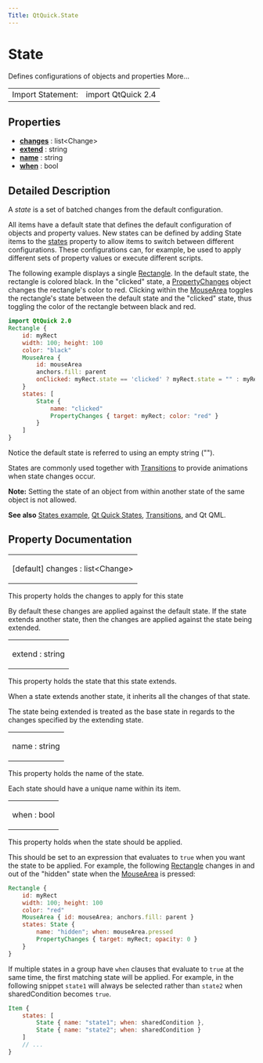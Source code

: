 ```yaml
---
Title: QtQuick.State
---
```

        
State
=====

<span class="subtitle"></span>
Defines configurations of objects and properties More...

|                   |                    |
|-------------------|--------------------|
| Import Statement: | import QtQuick 2.4 |

<span id="properties"></span>
Properties
----------

-   ****[changes](#changes-prop)**** : list&lt;Change&gt;
-   ****[extend](#extend-prop)**** : string
-   ****[name](#name-prop)**** : string
-   ****[when](#when-prop)**** : bool

<span id="details"></span>
Detailed Description
--------------------

A *state* is a set of batched changes from the default configuration.

All items have a default state that defines the default configuration of objects and property values. New states can be defined by adding State items to the [states](../QtQuick.Item.md#states-prop) property to allow items to switch between different configurations. These configurations can, for example, be used to apply different sets of property values or execute different scripts.

The following example displays a single [Rectangle](../QtQuick.Rectangle.md). In the default state, the rectangle is colored black. In the "clicked" state, a [PropertyChanges](../QtQuick.PropertyChanges.md) object changes the rectangle's color to red. Clicking within the [MouseArea](../QtQuick.MouseArea.md) toggles the rectangle's state between the default state and the "clicked" state, thus toggling the color of the rectangle between black and red.

``` qml
import QtQuick 2.0
Rectangle {
    id: myRect
    width: 100; height: 100
    color: "black"
    MouseArea {
        id: mouseArea
        anchors.fill: parent
        onClicked: myRect.state == 'clicked' ? myRect.state = "" : myRect.state = 'clicked';
    }
    states: [
        State {
            name: "clicked"
            PropertyChanges { target: myRect; color: "red" }
        }
    ]
}
```

Notice the default state is referred to using an empty string ("").

States are commonly used together with [Transitions](../QtQuick.qtquick-statesanimations-animations.md) to provide animations when state changes occur.

**Note:** Setting the state of an object from within another state of the same object is not allowed.

**See also** [States example](https://developer.ubuntu.comapps/qml/sdk-15.04.5/QtQuick.animation/#states), [Qt Quick States](../QtQuick.qtquick-statesanimations-states.md), [Transitions](../QtQuick.qtquick-statesanimations-animations.md), and Qt QML.

Property Documentation
----------------------

<table>
<colgroup>
<col width="100%" />
</colgroup>
<tbody>
<tr class="odd">
<td><p><span id="changes-prop"></span><span class="qmldefault">[default] </span><span class="name">changes</span> : <span class="type">list</span>&lt;<span class="type">Change</span>&gt;</p></td>
</tr>
</tbody>
</table>

This property holds the changes to apply for this state

By default these changes are applied against the default state. If the state extends another state, then the changes are applied against the state being extended.

<table>
<colgroup>
<col width="100%" />
</colgroup>
<tbody>
<tr class="odd">
<td><p><span id="extend-prop"></span><span class="name">extend</span> : <span class="type">string</span></p></td>
</tr>
</tbody>
</table>

This property holds the state that this state extends.

When a state extends another state, it inherits all the changes of that state.

The state being extended is treated as the base state in regards to the changes specified by the extending state.

<table>
<colgroup>
<col width="100%" />
</colgroup>
<tbody>
<tr class="odd">
<td><p><span id="name-prop"></span><span class="name">name</span> : <span class="type">string</span></p></td>
</tr>
</tbody>
</table>

This property holds the name of the state.

Each state should have a unique name within its item.

<table>
<colgroup>
<col width="100%" />
</colgroup>
<tbody>
<tr class="odd">
<td><p><span id="when-prop"></span><span class="name">when</span> : <span class="type">bool</span></p></td>
</tr>
</tbody>
</table>

This property holds when the state should be applied.

This should be set to an expression that evaluates to `true` when you want the state to be applied. For example, the following [Rectangle](../QtQuick.Rectangle.md) changes in and out of the "hidden" state when the [MouseArea](../QtQuick.MouseArea.md) is pressed:

``` qml
Rectangle {
    id: myRect
    width: 100; height: 100
    color: "red"
    MouseArea { id: mouseArea; anchors.fill: parent }
    states: State {
        name: "hidden"; when: mouseArea.pressed
        PropertyChanges { target: myRect; opacity: 0 }
    }
}
```

If multiple states in a group have `when` clauses that evaluate to `true` at the same time, the first matching state will be applied. For example, in the following snippet `state1` will always be selected rather than `state2` when sharedCondition becomes `true`.

``` qml
Item {
    states: [
        State { name: "state1"; when: sharedCondition },
        State { name: "state2"; when: sharedCondition }
    ]
    // ...
}
```

